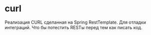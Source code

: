 # curl
Реализация CURL сделанная на Spring RestTemplate. Для отладки интеграций. Что бы потестить RESTы перед тем как писать
код.
